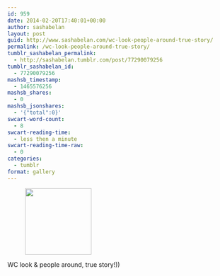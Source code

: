```yaml
---
id: 959
date: 2014-02-20T17:40:01+00:00
author: sashabelan
layout: post
guid: http://www.sashabelan.com/wc-look-people-around-true-story/
permalink: /wc-look-people-around-true-story/
tumblr_sashabelan_permalink:
  - http://sashabelan.tumblr.com/post/77290079256
tumblr_sashabelan_id:
  - 77290079256
mashsb_timestamp:
  - 1465576256
mashsb_shares:
  - 0
mashsb_jsonshares:
  - '{"total":0}'
swcart-word-count:
  - 8
swcart-reading-time:
  - less then a minute
swcart-reading-time-raw:
  - 0
categories:
  - tumblr
format: gallery
---
```

<div id='gallery-591' class='gallery galleryid-959 gallery-columns-3 gallery-size-thumbnail'>
  <figure class='gallery-item'> 
  
  <div class='gallery-icon landscape'>
    <a href='http://www.sashabelan.ru/wc-look-people-around-true-story/attachment/960/'><img width="150" height="150" src="http://www.sashabelan.ru/wp-content/uploads/2014/02/tumblr_n1b2epM33z1qarj97o1_1280-150x150.jpg" class="attachment-thumbnail size-thumbnail" alt="" srcset="http://www.sashabelan.ru/wp-content/uploads/2014/02/tumblr_n1b2epM33z1qarj97o1_1280-150x150.jpg 150w, http://www.sashabelan.ru/wp-content/uploads/2014/02/tumblr_n1b2epM33z1qarj97o1_1280-300x300.jpg 300w, http://www.sashabelan.ru/wp-content/uploads/2014/02/tumblr_n1b2epM33z1qarj97o1_1280-230x230.jpg 230w, http://www.sashabelan.ru/wp-content/uploads/2014/02/tumblr_n1b2epM33z1qarj97o1_1280-350x350.jpg 350w, http://www.sashabelan.ru/wp-content/uploads/2014/02/tumblr_n1b2epM33z1qarj97o1_1280.jpg 640w" sizes="(max-width: 150px) 100vw, 150px" /></a>
  </div></figure>
</div>

WC look & people around, true story!))